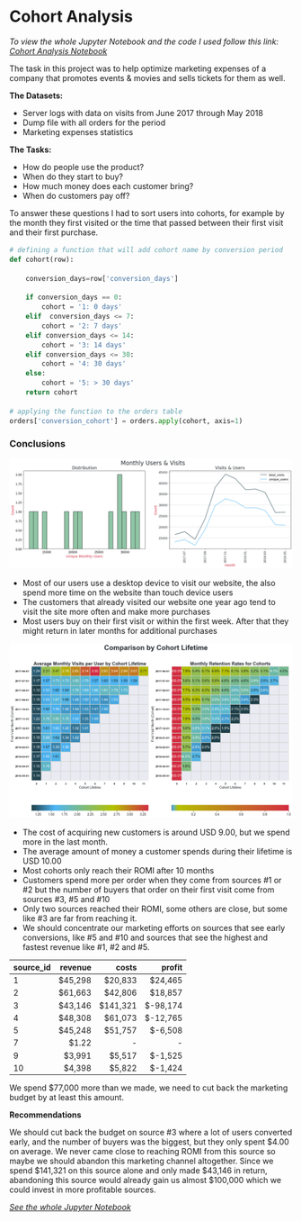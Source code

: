 # Cohort Analysis
*To view the whole Jupyter Notebook and the code I used follow this link: [Cohort Analysis Notebook](https://nbviewer.org/github/laura-str/p100_Cohort_Analysis/blob/main/P100_Cohort_Analysis.ipynb)*

The task in this project was to help optimize marketing expenses of a company that promotes events & movies and sells tickets for them as well.

**The Datasets:**
* Server logs with data on visits from June 2017 through May 2018
* Dump file with all orders for the period
* Marketing expenses statistics

**The Tasks:**
* How do people use the product?
* When do they start to buy?
* How much money does each customer bring?
* When do customers pay off?


To answer these questions I had to sort users into cohorts, for example by the month they first visited or the time that passed between their first visit and their first purchase.

~~~~python
# defining a function that will add cohort name by conversion period
def cohort(row):
    
    conversion_days=row['conversion_days']
    
    if conversion_days == 0:
        cohort = '1: 0 days'
    elif  conversion_days <= 7:
        cohort = '2: 7 days'
    elif conversion_days <= 14:
        cohort = '3: 14 days'
    elif conversion_days <= 30:
        cohort = '4: 30 days'
    else:
        cohort = '5: > 30 days'
    return cohort

# applying the function to the orders table
orders['conversion_cohort'] = orders.apply(cohort, axis=1)
~~~~

### Conclusions
<img src="Monthly_Visits.png">

* Most of our users use a desktop device to visit our website, the also spend more time on the website than touch device users
* The customers that already visited our website one year ago tend to visit the site more often and make more purchases
* Most users buy on their first visit or within the first week. After that they might return in later months for additional purchases
  
<img src="Cohort_Analysis.png">

* The cost of acquiring new customers is around USD 9.00, but we spend more in the last month.
* The average amount of money a customer spends during their lifetime is USD 10.00
* Most cohorts only reach their ROMI after 10 months
* Customers spend more per order when they come from sources #1 or #2 but the number of buyers that order on their first visit come from sources #3, #5 and #10
* Only two sources reached their ROMI, some others are close, but some like #3 are far from reaching it.
* We should concentrate our marketing efforts on sources that see early conversions, like #5 and #10 and sources that see the highest and fastest revenue like #1, #2 and #5.

source_id|revenue|costs|profit
---|--:|--:|--:
1|$45,298|$20,833|$24,465
2|$61,663|$42,806|$18,857
3|$43,146|$141,321|$-98,174
4|$48,308|$61,073|$-12,765
5|$45,248|$51,757|$-6,508
7|$1.22|-|-
9|$3,991|$5,517|$-1,525
10|$4,398|$5,822|$-1,424

We spend $77,000 more than we made, we need to cut back the marketing budget by at least this amount.

**Recommendations**

We should cut back the budget on source #3 where a lot of users converted early, and the number of buyers was the biggest, but they only spent $4.00 on average. We never came close to reaching ROMI from this source so maybe we should abandon this marketing channel altogether. Since we spend $141,321 on this source alone and only made $43,146 in return, abandoning this source would already gain us almost $100,000 which we could invest in more profitable sources.

[*See the whole Jupyter Notebook*](https://nbviewer.org/github/laura-str/p100_Cohort_Analysis/blob/main/P100_Cohort_Analysis.ipynb)

